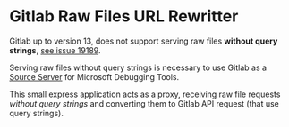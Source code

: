 # Gitlab Raw Files URL Rewritter

Gitlab up to version 13, does not support serving raw files **without query strings**, [see issue 19189](https://gitlab.com/gitlab-org/gitlab/-/issues/19189).

Serving raw files without query strings is necessary to use Gitlab as a [Source Server](https://docs.microsoft.com/en-us/windows/win32/debug/source-server-and-source-indexing)  for Microsoft Debugging Tools.

This small express application acts as a proxy, receiving raw file requests *without query strings* and converting them to Gitlab API request (that use query strings).